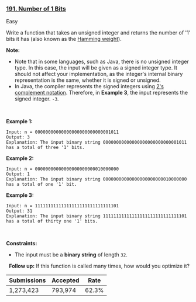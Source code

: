 ### [191. Number of 1 Bits](https://leetcode.com/problems/number-of-1-bits/)

Easy

Write a function that takes an unsigned integer and returns the number of '1' bits it has (also known as the <a href="http://en.wikipedia.org/wiki/Hamming_weight" target="_blank">Hamming weight</a>).

__Note:__

*   Note that in some languages, such as Java, there is no unsigned integer type. In this case, the input will be given as a signed integer type. It should not affect your implementation, as the integer's internal binary representation is the same, whether it is signed or unsigned.
*   In Java, the compiler represents the signed integers using <a href="https://en.wikipedia.org/wiki/Two%27s_complement" target="_blank">2's complement notation</a>. Therefore, in __Example 3__, the input represents the signed integer. `` -3 ``.

 

__Example 1:__

```
Input: n = 00000000000000000000000000001011
Output: 3
Explanation: The input binary string 00000000000000000000000000001011 has a total of three '1' bits.
```

__Example 2:__

```
Input: n = 00000000000000000000000010000000
Output: 1
Explanation: The input binary string 00000000000000000000000010000000 has a total of one '1' bit.
```

__Example 3:__

```
Input: n = 11111111111111111111111111111101
Output: 31
Explanation: The input binary string 11111111111111111111111111111101 has a total of thirty one '1' bits.
```

 

__Constraints:__

*   The input must be a __binary string__ of length `` 32 ``.

 
__Follow up:__ If this function is called many times, how would you optimize it?

| Submissions    | Accepted     | Rate   |
| -------------- | ------------ | ------ |
| 1,273,423 | 793,974 | 62.3% |